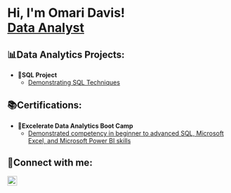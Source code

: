 <h1>Hi, I'm Omari Davis! <br/><a 
href="https://www.linkedin.com/in/omari-davis-85764545/">Data Analyst</a>
</h1>

<h2>📊Data Analytics Projects:</h2>

- <b>💾SQL Project</b>
  - [Demonstrating SQL Techniques](https://github.com/omarijdavis/SQL_Techniques)

<h2>📚Certifications:</h2>

- <b>📜Excelerate Data Analytics Boot Camp</b>
  - [Demonstrated competency in beginner to advanced SQL, Microsoft Excel, and Microsoft Power BI skills]( https://www.virtualbadge.io/certificate-validator?credential=1f108c1d-9c26-4ae4-8575-558f5e51fb65)


<h2>📱Connect with me:</h2>
<a href="https://www.linkedin.com/in/omari-davis-85764545/" target="_blank">
  <img align="left" alt="Omari Davis" width="22px" src="https://cdn.jsdelivr.net/npm/simple-icons@v3/icons/linkedin.svg" />
</a>
